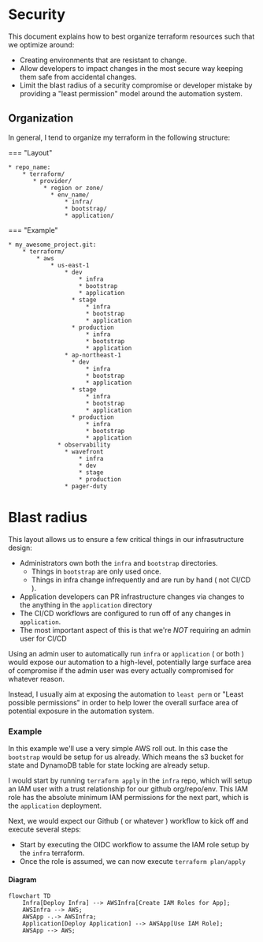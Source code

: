# Security

This document explains how to best organize terraform resources such that we optimize around:

* Creating environments that are resistant to change.
* Allow developers to impact changes in the most secure way keeping them safe from accidental changes.
* Limit the blast radius of a security compromise or developer mistake by providing a "least permission" model around the automation system.

## Organization

In general, I tend to organize my terraform in the following structure:

=== "Layout"

    * repo_name:
        * terraform/
           * provider/ 
              * region or zone/
                * env_name/
                    * infra/
                    * bootstrap/
                    * application/

=== "Example"

    * my_awesome_project.git:
        * terraform/
            * aws
                * us-east-1
                    * dev
                        * infra
                        * bootstrap
                        * application
                      * stage
                          * infra
                          * bootstrap
                          * application
                      * production
                          * infra
                          * bootstrap
                          * application
                    * ap-northeast-1
                      * dev
                          * infra
                          * bootstrap
                          * application
                      * stage
                          * infra
                          * bootstrap
                          * application
                      * production
                          * infra
                          * bootstrap
                          * application
                  * observability
                    * wavefront
                        * infra
                        * dev
                        * stage
                        * production
                    * pager-duty
                    
# Blast radius

This layout allows us to ensure a few critical things in our infrasutructure design:

- Administrators own both the `infra` and `bootstrap` directories. 
    - Things in `bootstrap` are only used once.
    - Things in infra change infrequently and are run by hand ( not CI/CD ).
- Application developers can PR infrastructure changes via changes to the anything in the `application` directory
- The CI/CD workflows are configured to run off of any changes in `application`.
- The most important aspect of this is that we're *NOT* requiring an admin user for CI/CD 
 
Using an admin user to automatically run `infra` or `application` ( or both ) would expose our automation 
to a high-level, potentially large surface area of compromise if the admin user was every actually 
compromised for whatever reason.

Instead, I usually aim at exposing the automation to `least perm` or "Least possible permissions" in order
to help lower the overall surface area of potential exposure in the automation system.

### Example

In this example we'll use a very simple AWS roll out.  In this case the `bootstrap` would be setup for us already.
Which means the s3 bucket for state and DynamoDB table for state locking are already setup.

I would start by running `terraform apply` in the `infra` repo, which will setup an IAM user with a trust relationship
for our github org/repo/env.  This IAM role has the absolute minimum IAM permissions for the next part, which is the
`application` deployment.

Next, we would expect our Github ( or whatever ) workflow to kick off and execute several steps:

* Start by executing the OIDC workflow to assume the IAM role setup by the `infra` terraform.
* Once the role is assumed, we can now execute `terraform plan/apply`

#### Diagram

```mermaid
flowchart TD
    Infra[Deploy Infra] --> AWSInfra[Create IAM Roles for App];
    AWSInfra --> AWS;
    AWSApp -.-> AWSInfra;
    Application[Deploy Application] --> AWSApp[Use IAM Role];
    AWSApp --> AWS;
```
